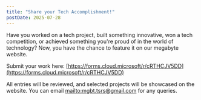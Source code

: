 ```yaml
---
title: "Share your Tech Accomplishment!"
postDate: 2025-07-28
---
```


Have you worked on a tech project, built something innovative, won a tech competition, or achieved something you're proud of in the world of technology? Now, you have the chance to feature it on our megabyte website.

Submit your work here: [https://forms.cloud.microsoft/r/cRTHCJV5DD](https://forms.cloud.microsoft/r/cRTHCJV5DD)

All entries will be reviewed, and selected projects will be showcased on the website. You can email [mailto:mgbt.tsrs@gmail.com](mgbt.tsrs@gmail.com) for any queries.

